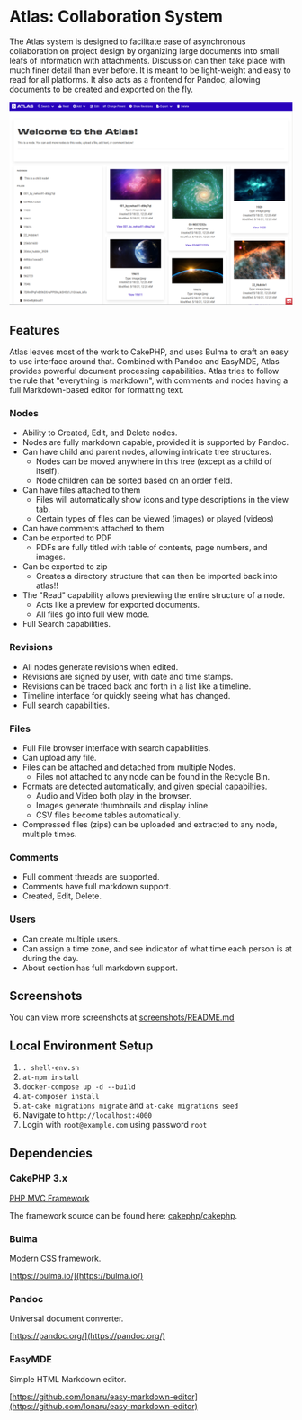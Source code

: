 # Atlas: Collaboration System

The Atlas system is designed to facilitate ease of asynchronous collaboration on project design by organizing large documents into small leafs of information with attachments. Discussion can then take place with much finer detail than ever before. It is meant to be light-weight and easy to read for all platforms. It also acts as a frontend for Pandoc, allowing documents to be created and exported on the fly. 

![Welcome Node](screenshots/node1.png "Welcome Node")

## Features

Atlas leaves most of the work to CakePHP, and uses Bulma to craft an easy to use interface around that. Combined with Pandoc and EasyMDE, Atlas provides powerful document processing capabilities. Atlas tries to follow the rule that "everything is markdown", with comments and nodes having a full Markdown-based editor for formatting text. 

### Nodes

 - Ability to Created, Edit, and Delete nodes. 
 - Nodes are fully markdown capable, provided it is supported by Pandoc. 
 - Can have child and parent nodes, allowing intricate tree structures. 
    + Nodes can be moved anywhere in this tree (except as a child of itself). 
    + Node children can be sorted based on an order field.
 - Can have files attached to them
    + Files will automatically show icons and type descriptions in the view tab. 
    + Certain types of files can be viewed (images) or played (videos)
 - Can have comments attached to them
 - Can be exported to PDF
    + PDFs are fully titled with table of contents, page numbers, and images. 
 - Can be exported to zip
    + Creates a directory structure that can then be imported back into atlas!!
 - The "Read" capability allows previewing the entire structure of a node.
    + Acts like a preview for exported documents. 
    + All files go into full view mode. 
 - Full Search capabilities.

### Revisions
 - All nodes generate revisions when edited.
 - Revisions are signed by user, with date and time stamps. 
 - Revisions can be traced back and forth in a list like a timeline. 
 - Timeline interface for quickly seeing what has changed. 
 - Full search capabilities. 
### Files
 - Full File browser interface with search capabilities. 
 - Can upload any file.
 - Files can be attached and detached from multiple Nodes.
    + Files not attached to any node can be found in the Recycle Bin. 
 - Formats are detected automatically, and given special capabilties.
    + Audio and Video both play in the browser.
    + Images generate thumbnails and display inline.
    + CSV files become tables automatically. 
 - Compressed files (zips) can be uploaded and extracted to any node, multiple times. 

### Comments
 - Full comment threads are supported.
 - Comments have full markdown support.
 - Created, Edit, Delete.

### Users
 - Can create multiple users. 
 - Can assign a time zone, and see indicator of what time each person is at during the day. 
 - About section has full markdown support. 

## Screenshots

You can view more screenshots at [screenshots/README.md](screenshots/README.md)
## Local Environment Setup

1. `. shell-env.sh`
2. `at-npm install`
3. `docker-compose up -d --build`
4. `at-composer install`
5. `at-cake migrations migrate` and `at-cake migrations seed`
6. Navigate to `http://localhost:4000`
7. Login with `root@example.com` using password `root`

## Dependencies
### CakePHP 3.x

[PHP MVC Framework](https://cakephp.org/)

The framework source can be found here: [cakephp/cakephp](https://github.com/cakephp/cakephp).

### Bulma

Modern CSS framework.

[https://bulma.io/](https://bulma.io/)

### Pandoc

Universal document converter. 

[https://pandoc.org/](https://pandoc.org/)

### EasyMDE

Simple HTML Markdown editor. 

[https://github.com/Ionaru/easy-markdown-editor](https://github.com/Ionaru/easy-markdown-editor)
